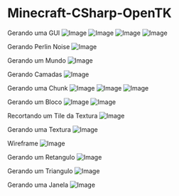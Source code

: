 # Minecraft-CSharp-OpenTK

Gerando uma GUI
![Image](https://github.com/user-attachments/assets/9c5fc2b8-2011-4c1e-bd42-092ced4c1e6c)
![Image](https://github.com/user-attachments/assets/1765fa0d-afaa-45d8-a468-8d5f087b40e8)
![Image](https://github.com/user-attachments/assets/e4838e5f-d3a4-4d1b-a2db-1bf7adc1b0b5)
![Image](https://github.com/user-attachments/assets/89d653e7-5a73-474e-bc52-eb489262a61a)

Gerando Perlin Noise
![Image](https://github.com/user-attachments/assets/98b0d398-5293-4cb3-b65f-a12a5d807f08)

Gerando um Mundo
![Image](https://github.com/user-attachments/assets/6088ae86-0d36-44f9-b07d-00e1b9570e8c)

Gerando Camadas
![Image](https://github.com/user-attachments/assets/b077e98c-ebbc-4191-93ea-2ab3ce3ca331)

Gerando uma Chunk
![Image](https://github.com/user-attachments/assets/1177d147-6aa7-491a-93ac-f25c1edf9fa7)
![Image](https://github.com/user-attachments/assets/f4d19992-60ff-4b56-b4b3-df31852fb696)
![Image](https://github.com/user-attachments/assets/b46e172d-f2ae-48bb-b339-3d41d6cb6d0d)

Gerando um Bloco
![Image](https://github.com/user-attachments/assets/90100421-fd1d-4d8d-a4e4-12e5b259a846)
![Image](https://github.com/user-attachments/assets/ec0bbdd3-8940-432f-b8b7-d9676fdf3c65)

Recortando um Tile da Textura
![Image](https://github.com/user-attachments/assets/116071de-dba1-4158-b410-80905653f143)

Gerando uma Textura
![Image](https://github.com/user-attachments/assets/15e6549f-d3c0-481d-a1e1-9ff0a81047e7)

Wireframe
![Image](https://github.com/user-attachments/assets/b2a633a6-334c-411b-ab54-565fab955978)

Gerando um Retangulo
![Image](https://github.com/user-attachments/assets/291910d8-603b-4fd0-895f-f97ef3c7c428)

Gerando um Triangulo
![Image](https://github.com/user-attachments/assets/25c2726f-58b1-4294-a6d2-9634456b92aa)

Gerando uma Janela
![Image](https://github.com/user-attachments/assets/7966c19c-859a-4bce-8f00-e0bf1c0dbe00)
